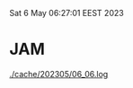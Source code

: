 Sat  6 May 06:27:01 EEST 2023
# JAM
<a href='./cache/202305/06_06.log'>./cache/202305/06_06.log</a>

